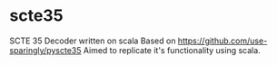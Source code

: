 # scte35
SCTE 35 Decoder written on scala
Based on https://github.com/use-sparingly/pyscte35
Aimed to replicate it's functionality using scala.
